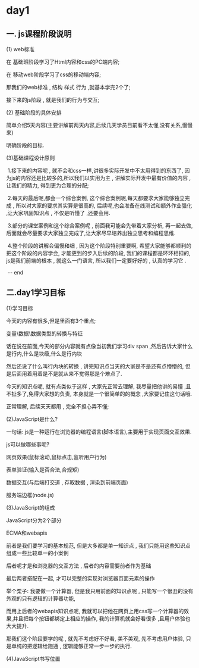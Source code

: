 # day1

## 一. js课程阶段说明



(1)  web标准

在 基础班阶段学习了Html内容和css的PC端内容;

在 移动web阶段学习了css的移动端内容;

那我们的web标准 , 结构 样式 行为 ,就基本学完2个了;

接下来的js阶段 , 就是我们的行为与交互;

(2) 基础阶段的具体安排

简单介绍5天内容(主要讲解前两天内容,后续几天学员目前看不太懂,没有关系,慢慢来)

明确阶段的目标.

(3)基础课程设计原则

​	1.接下来的内容呢 , 就不会和css一样,讲很多实际开发中不太用得到的东西了, 因为js的内容还是比较多的,所以我们以实用为主 , 讲解实际开发中最有价值的内容 ,让我们的精力, 得到更为合理的分配;

​	2.每天的最后呢,都会一个综合案例, 这个综合案例呢,每天都要求大家能够独立完成 , 所以对大家的要求其实算是很高的, 后续呢,也会准备在线测试和额外作业强化  ,让大家巩固知识点 , 不仅是听懂了 ,还要会用.

​	3.部分的课堂案例和这个综合案例呢 , 前面我可能会先带着大家分析, 再一起去做, 后面就会尽量要求大家独立完成了,让大家尽早培养出独立思考和编程思维.

​	4.整个阶段的讲解会偏慢和细 , 因为这个阶段特别重要啊, 希望大家能够都顺利的把这个阶段的内容学会, 才能更到的步入后续的阶段, 我们的课程都是环环相扣的, js是我们前端的根本 , 就这么一门语言, 所以我们一定要好好的 , 认真的学习它 . 



​	-- end 



## 二.day1学习目标

(1)学习目标

今天的内容有很多,但是里面有3个重点;

变量\数据\数据类型的转换与特征

话在说在前面,今天的部分内容就有点像当初我们学习div span ,然后告诉大家什么是行内,什么是块级,什么是行内块

然后还说了什么叫行内块的转换 , 讲完知识点当天的大家是不是还有点懵懵的, 但是后面用着用着是不是就从来不觉得那是个难点了.

今天的知识点呢, 就有点类似于这样 , 大家先正常去理解, 我尽量把他讲的易懂 ,且不扯多了,免得大家想的负责, 本身就是一个很简单的的概念 ,大家要记住这句话哦.

正常理解, 后续天天都用 , 完全不担心弄不懂;



(2)JavaScript是什么?

一句话: js是一种运行在浏览器的编程语言(脚本语言),主要用于实现页面交互效果.

js可以做哪些事呢?

网页效果(鼠标滚动,鼠标点击,监听用户行为)

表单验证(输入是否合法,合规矩)

数据交互(与后端打交道 , 存取数据 , 渲染到前端页面)

服务端边框(node.js)



(3)JavaScript的组成

JavaScript分为2个部分

ECMA和webapis

前者是我们要学习的基本规范, 但是大多都是单一知识点 , 我们只能用这些知识点组成一些比较单一的小案例

后者呢才是和浏览器的交互方法  , 后者的内容需要前者作为基础

最后两者搭配在一起, 才可以完整的实现对浏览器页面元素的操作 

举个栗子: 我要做一个计算器, 但是我只用前面的知识点呢 , 只能写一个很丑的没有外观的只有逻辑的计算器功能,

而用上后者的webapis知识点呢, 我就可以把他在网页上用css写一个计算器的效果,并且把每个按钮都绑定上相应的操作, 我的计算机就会好看很多 ,且用户体验也大大提升.

那我们这个阶段要学的呢 , 就先不考虑好不好看, 美不美观, 先不考虑用户体验, 只是单纯的把逻辑给跑通 , 逻辑能够正常一步一步的执行.



(4)JavaScript书写位置



















































